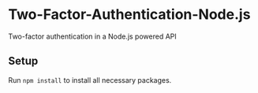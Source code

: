 # Two-Factor-Authentication-Node.js
Two-factor authentication in a Node.js powered API

## Setup
Run ```npm install``` to install all necessary packages.
